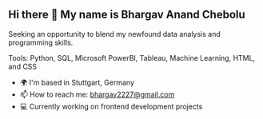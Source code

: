 ## Hi there 👋 My name is Bhargav Anand Chebolu

Seeking an opportunity to blend my newfound data analysis and programming skills.

Tools: Python, SQL, Microsoft PowerBI, Tableau, Machine Learning, HTML, and CSS

- 🌍  I'm based in Stuttgart, Germany
- 📫  How to reach me: bhargav2227@gmail.com
- 💻  Currently working on frontend development projects


<!--
**bhargavchebolu/bhargavchebolu** is a ✨ _special_ ✨ repository because its `README.md` (this file) appears on your GitHub profile.

Here are some ideas to get you started:

- 🔭 I’m currently working on ...
- 🌱 I’m currently learning ...
- 👯 I’m looking to collaborate on ...
- 🤔 I’m looking for help with ...
- 💬 Ask me about ...
- 📫 How to reach me: ...
- 😄 Pronouns: ...
- ⚡ Fun fact: ...
-->
